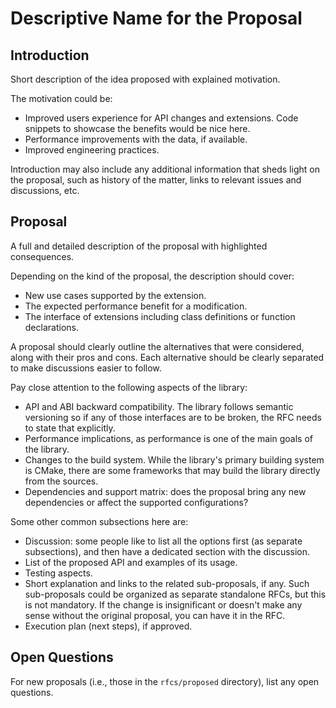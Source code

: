 # Descriptive Name for the Proposal

## Introduction

Short description of the idea proposed with explained motivation.

The motivation could be:
- Improved users experience for API changes and extensions. Code snippets to
  showcase the benefits would be nice here.
- Performance improvements with the data, if available.
- Improved engineering practices.

Introduction may also include any additional information that sheds light on
the proposal, such as history of the matter, links to relevant issues and
discussions, etc.

## Proposal

A full and detailed description of the proposal with highlighted consequences.

Depending on the kind of the proposal, the description should cover:

- New use cases supported by the extension.
- The expected performance benefit for a modification.
- The interface of extensions including class definitions or function
declarations.

A proposal should clearly outline the alternatives that were considered,
along with their pros and cons. Each alternative should be clearly separated
to make discussions easier to follow.

Pay close attention to the following aspects of the library:
- API and ABI backward compatibility. The library follows semantic versioning
  so if any of those interfaces are to be broken, the RFC needs to state that
  explicitly.
- Performance implications, as performance is one of the main goals of the library.
- Changes to the build system. While the library's primary building system is
  CMake, there are some frameworks that may build the library directly from the sources.
- Dependencies and support matrix: does the proposal bring any new
  dependencies or affect the supported configurations?

Some other common subsections here are:
- Discussion: some people like to list all the options first (as separate
  subsections), and then have a dedicated section with the discussion.
- List of the proposed API and examples of its usage.
- Testing aspects.
- Short explanation and links to the related sub-proposals, if any. Such
  sub-proposals could be organized as separate standalone RFCs, but this is
  not mandatory. If the change is insignificant or doesn't make any sense
  without the original proposal, you can have it in the RFC.
- Execution plan (next steps), if approved.

## Open Questions

For new proposals (i.e., those in the `rfcs/proposed` directory), list any
open questions.
